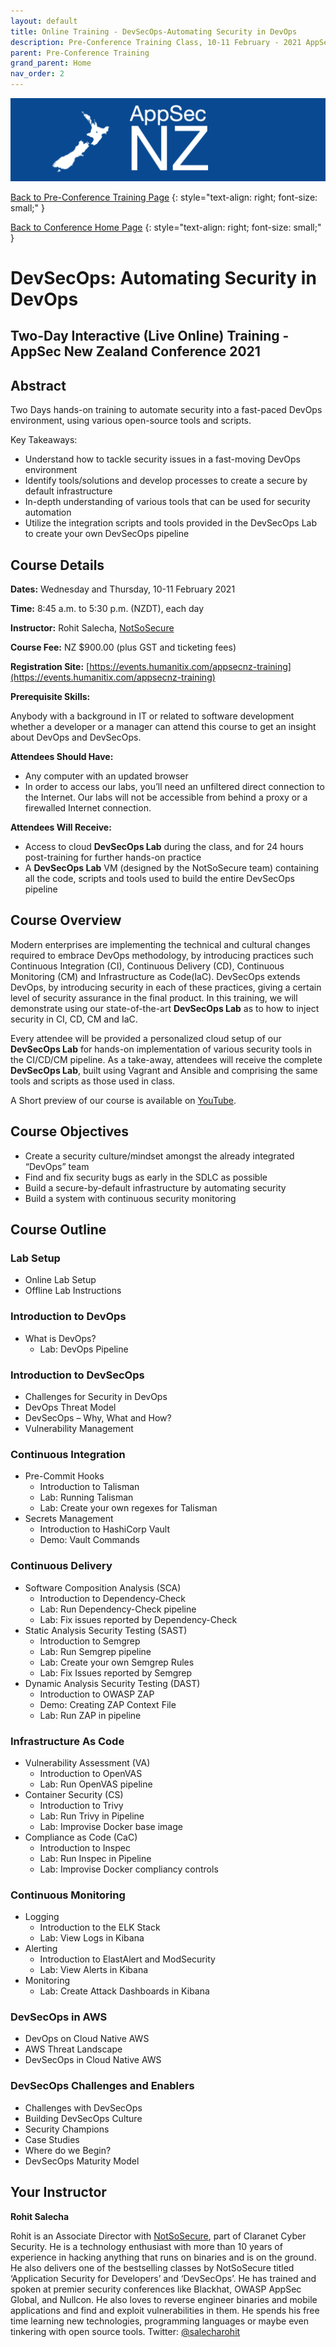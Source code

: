 ```yaml
---
layout: default
title: Online Training - DevSecOps-Automating Security in DevOps
description: Pre-Conference Training Class, 10-11 February - 2021 AppSec NZ Conference
parent: Pre-Conference Training
grand_parent: Home
nav_order: 2
---
```


[![Web Banner](/assets/images/AppSecNZ_Web_Banner.png)](index.md)

[Back to Pre-Conference Training Page](training.md)
{: style="text-align: right; font-size: small;" }

[Back to Conference Home Page](index.md)
{: style="text-align: right; font-size: small;" }

# DevSecOps: Automating Security in DevOps

## Two-Day Interactive (Live Online) Training - AppSec New Zealand Conference 2021

## Abstract

Two Days hands-on training to automate security into a fast-paced DevOps environment, using various open-source tools and scripts.

Key Takeaways:

* Understand how to tackle security issues in a fast-moving DevOps environment
* Identify tools/solutions and develop processes to create a secure by default infrastructure
* In-depth understanding of various tools that can be used for security automation
* Utilize the integration scripts and tools provided in the DevSecOps Lab to create your own DevSecOps pipeline

## Course Details 

**Dates:** Wednesday and Thursday, 10-11 February 2021

**Time:** 8:45 a.m. to 5:30 p.m. (NZDT), each day

**Instructor:** Rohit Salecha, [NotSoSecure](https://notsosecure.com)   

**Course Fee:** NZ $900.00 (plus GST and ticketing fees)

**Registration Site:** [https://events.humanitix.com/appsecnz-training](https://events.humanitix.com/appsecnz-training)

**Prerequisite Skills:**

Anybody with a background in IT or related to software development whether a developer or a manager can attend this course to get an insight about DevOps and DevSecOps.

**Attendees Should Have:** 

* Any computer with an updated browser
* In order to access our labs, you’ll need an unfiltered direct connection to the Internet. Our labs will not be accessible from behind a proxy or a firewalled Internet connection.

**Attendees Will Receive:**

* Access to cloud **DevSecOps Lab** during the class, and for 24 hours post-training for further hands-on practice
* A **DevSecOps Lab** VM (designed by the NotSoSecure team) containing all the code, scripts and tools used to build the entire DevSecOps pipeline

## Course Overview

Modern enterprises are implementing the technical and cultural changes required to embrace DevOps methodology, by introducing practices such Continuous Integration (CI), Continuous Delivery (CD), Continuous Monitoring (CM) and Infrastructure as Code(IaC). DevSecOps extends DevOps, by introducing security in each of these practices, giving a certain level of security assurance in the final product. In this training, we will demonstrate using our state-of-the-art **DevSecOps Lab** as to how to inject security in CI, CD, CM and IaC.

Every attendee will be provided a personalized cloud setup of our **DevSecOps Lab** for hands-on implementation of various security tools in the CI/CD/CM pipeline. As a take-away, attendees will receive the complete **DevSecOps Lab**, built using Vagrant and Ansible and comprising the same tools and scripts as those used in class.

A Short preview of our course is available on [YouTube](https://www.youtube.com/watch?v=_iGCZ4NPDqY).

## Course Objectives

* Create a security culture/mindset amongst the already integrated “DevOps” team
* Find and fix security bugs as early in the SDLC as possible
* Build a secure-by-default infrastructure by automating security
* Build a system with continuous security monitoring

## Course Outline

### Lab Setup

* Online Lab Setup
* Offline Lab Instructions

### Introduction to DevOps

* What is DevOps?
  * Lab: DevOps Pipeline

### Introduction to DevSecOps

* Challenges for Security in DevOps
* DevOps Threat Model
* DevSecOps – Why, What and How?
* Vulnerability Management

### Continuous Integration

* Pre-Commit Hooks
  * Introduction to Talisman
  * Lab: Running Talisman
  * Lab: Create your own regexes for Talisman
* Secrets Management
  * Introduction to HashiCorp Vault
  * Demo: Vault Commands

### Continuous Delivery

* Software Composition Analysis (SCA)
  * Introduction to Dependency-Check
  * Lab: Run Dependency-Check pipeline
  * Lab: Fix issues reported by Dependency-Check
* Static Analysis Security Testing (SAST)
  * Introduction to Semgrep
  * Lab: Run Semgrep pipeline
  * Lab: Create your own Semgrep Rules
  * Lab: Fix Issues reported by Semgrep
* Dynamic Analysis Security Testing (DAST)
  * Introduction to OWASP ZAP
  * Demo: Creating ZAP Context File
  * Lab: Run ZAP in pipeline

### Infrastructure As Code

* Vulnerability Assessment (VA)
  * Introduction to OpenVAS
  * Lab: Run OpenVAS pipeline
* Container Security (CS)
  * Introduction to Trivy
  * Lab: Run Trivy in Pipeline
  * Lab: Improvise Docker base image
* Compliance as Code (CaC)
  * Introduction to Inspec
  * Lab: Run Inspec in Pipeline
  * Lab: Improvise Docker compliancy controls

### Continuous Monitoring

* Logging
  * Introduction to the ELK Stack
  * Lab: View Logs in Kibana
* Alerting
  * Introduction to ElastAlert and ModSecurity
  * Lab: View Alerts in Kibana
* Monitoring
  * Lab: Create Attack Dashboards in Kibana

### DevSecOps in AWS

* DevOps on Cloud Native AWS
* AWS Threat Landscape
* DevSecOps in Cloud Native AWS

### DevSecOps Challenges and Enablers

* Challenges with DevSecOps
* Building DevSecOps Culture
* Security Champions
* Case Studies
* Where do we Begin?
* DevSecOps Maturity Model

## Your Instructor   

**Rohit Salecha**

Rohit is an Associate Director with [NotSoSecure](https://notsosecure.com), part of Claranet Cyber Security. He is a technology enthusiast with more than 10 years of experience in hacking anything that runs on binaries and is on the ground. He also delivers one of the bestselling classes by NotSoSecure titled ‘Application Security for Developers’ and ‘DevSecOps’. He has trained and spoken at premier security conferences like Blackhat, OWASP AppSec Global, and Nullcon. He also loves to reverse engineer binaries and mobile applications and find and exploit vulnerabilities in them. He spends his free time learning new technologies, programming languages or maybe even tinkering with open source tools. Twitter: [@salecharohit](https://www.twitter.com/salecharohit)

